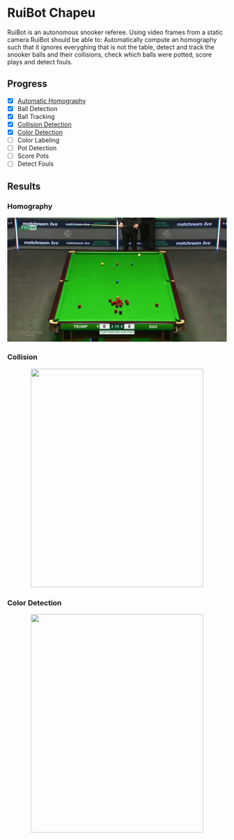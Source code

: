 # RuiBot Chapeu

RuiBot is an autonomous snooker referee. Using video frames from a static camera RuiBot should be able to: Automatically compute an homography such that it ignores everyghing that is not the table, detect and track the snooker balls and their collisions, check which balls were potted, score plays and detect fouls.

## Progress

- [x] [Automatic Homography](#homography)
- [x] Ball Detection
- [x] Ball Tracking
- [x] [Collision Detection](#collision)
- [x] [Color Detection](#color-detection)
- [ ] Color Labeling
- [ ] Pot Detection
- [ ] Score Pots
- [ ] Detect Fouls

## Results

### Homography

![homography](./images/homography.gif)

### Collision

<p align="center">
    <img src="./images/collision.gif" width="396" height="500">
</p>

### Color Detection

<p align="center">
    <img src="./images/colors.gif" width="396" height="500">
</p>
